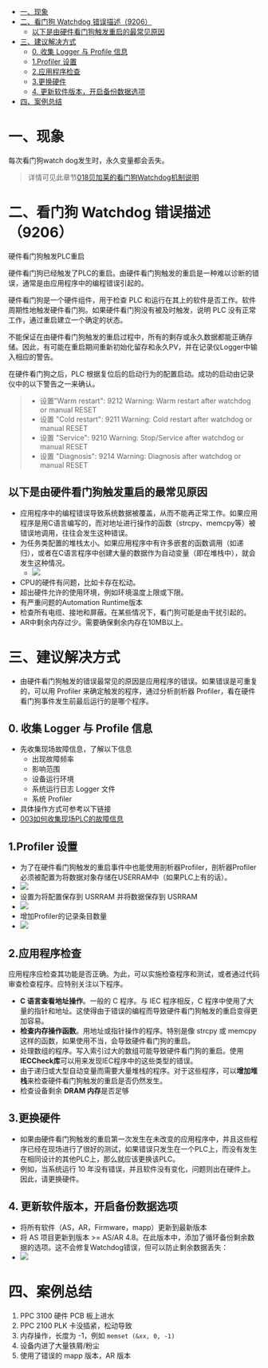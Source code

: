 - [一、现象](#%E4%B8%80%E7%8E%B0%E8%B1%A1)
- [二、看门狗 Watchdog 错误描述（9206）](#%E4%BA%8C%E7%9C%8B%E9%97%A8%E7%8B%97-watchdog-%E9%94%99%E8%AF%AF%E6%8F%8F%E8%BF%B09206)
	- [以下是由硬件看门狗触发重启的最常见原因](#%E4%BB%A5%E4%B8%8B%E6%98%AF%E7%94%B1%E7%A1%AC%E4%BB%B6%E7%9C%8B%E9%97%A8%E7%8B%97%E8%A7%A6%E5%8F%91%E9%87%8D%E5%90%AF%E7%9A%84%E6%9C%80%E5%B8%B8%E8%A7%81%E5%8E%9F%E5%9B%A0)
- [三、建议解决方式](#%E4%B8%89%E5%BB%BA%E8%AE%AE%E8%A7%A3%E5%86%B3%E6%96%B9%E5%BC%8F)
	- [0. 收集 Logger 与 Profile 信息](#0-%E6%94%B6%E9%9B%86-logger-%E4%B8%8E-profile-%E4%BF%A1%E6%81%AF)
	- [1.Profiler 设置](#1profiler-%E8%AE%BE%E7%BD%AE)
	- [2.应用程序检查](#2%E5%BA%94%E7%94%A8%E7%A8%8B%E5%BA%8F%E6%A3%80%E6%9F%A5)
	- [3.更换硬件](#3%E6%9B%B4%E6%8D%A2%E7%A1%AC%E4%BB%B6)
	- [4. 更新软件版本，开启备份数据选项](#4-%E6%9B%B4%E6%96%B0%E8%BD%AF%E4%BB%B6%E7%89%88%E6%9C%AC%E5%BC%80%E5%90%AF%E5%A4%87%E4%BB%BD%E6%95%B0%E6%8D%AE%E9%80%89%E9%A1%B9)
- [四、案例总结](#%E5%9B%9B%E6%A1%88%E4%BE%8B%E6%80%BB%E7%BB%93)

# 一、现象

每次看门狗watch dog发生时，永久变量都会丢失。

> 详情可见此章节[018贝加莱的看门狗Watchdog机制说明](../B02_技术_AutomationRuntime/018贝加莱的看门狗Watchdog机制说明.md)

# 二、看门狗 Watchdog 错误描述（9206）

硬件看门狗触发PLC重启

硬件看门狗已经触发了PLC的重启。由硬件看门狗触发的重启是一种难以诊断的错误，通常是由应用程序中的编程错误引起的。

硬件看门狗是一个硬件组件，用于检查 PLC 和运行在其上的软件是否工作。软件周期性地触发硬件看门狗。如果硬件看门狗没有被及时触发，说明 PLC 没有正常工作，通过重启建立一个确定的状态。

不能保证在由硬件看门狗触发的重启过程中，所有的剩存或永久数据都能正确存储。因此，有可能在重启期间重新初始化留存和永久PV，并在记录仪Logger中输入相应的警告。

在硬件看门狗之后，PLC 根据复位后的启动行为的配置启动。成功的启动由记录仪中的以下警告之一来确认。

> - 设置"Warm restart": 9212 Warning: Warm restart after watchdog or manual RESET
> - 设置 "Cold restart": 9211 Warning: Cold restart after watchdog or manual RESET
> - 设置 "Service": 9210 Warning: Stop/Service after watchdog or manual RESET
> - 设置 "Diagnosis": 9214 Warning: Diagnosis after watchdog or manual RESET

## 以下是由硬件看门狗触发重启的最常见原因

- 应用程序中的编程错误导致系统数据被覆盖，从而不能再正常工作。如果应用程序是用C语言编写的，而对地址进行操作的函数（strcpy、memcpy等）被错误地调用，往往会发生这种错误。
- 为任务类配置的堆栈太小。如果应用程序中有许多嵌套的函数调用（如递归），或者在C语言程序中创建大量的数据作为自动变量（即在堆栈中），就会发生这种情况。
    - ![](FILES/9206%20ERR_RST_WATCHDOG/image-20221208163258960.png)
- CPU的硬件有问题，比如卡存在松动。
- 超出硬件允许的使用环境，例如环境温度上限或下限。
- 有严重问题的Automation Runtime版本
- 检查所有电缆、接地和屏蔽。在某些情况下，看门狗可能是由干扰引起的。
- AR中剩余内存过少。需要确保剩余内存在10MB以上。

# 三、建议解决方式

- 由硬件看门狗触发的错误最常见的原因是应用程序的错误。如果错误是可重复的，可以用 Profiler 来确定触发的程序，通过分析剖析器 Profiler，看在硬件看门狗事件发生前最后运行的是哪个程序。

## 0. 收集 Logger 与 Profile 信息

- 先收集现场故障信息，了解以下信息
    - 出现故障频率
    - 影响范围
    - 设备运行环境
    - 系统运行日志 Logger 文件
    - 系统 Profiler
- 具体操作方式可参考以下链接
- [003如何收集现场PLC的故障信息](../C04_现场维运/003如何收集现场PLC的故障信息.md)

## 1.Profiler 设置

- 为了在硬件看门狗触发的重启事件中也能使用剖析器Profiler，剖析器Profiler必须被配置为将数据对象存储在USERRAM中（如果PLC上有的话）。
- ![](FILES/9206%20ERR_RST_WATCHDOG/image-20221208162352384.png)
- 设置为将配置保存到 USRRAM 并将数据保存到 USRRAM
- ![](FILES/9206%20ERR_RST_WATCHDOG/image-20221208162730509.png)
- 增加Profiler的记录条目数量
- ![](FILES/9206%20ERR_RST_WATCHDOG/image-20221208162750667.png)

## 2.应用程序检查

应用程序应检查其功能是否正确。为此，可以实施检查程序和测试，或者通过代码审查检查程序。应特别关注以下程序。

- **C 语言查看地址操作**。一般的 C 程序。与 IEC 程序相反，C 程序中使用了大量的指针和地址。这使得由于错误的编程而导致硬件看门狗触发的重启变得更加容易。
- **检查内存操作函数**。用地址或指针操作的程序。特别是像 strcpy 或 memcpy 这样的函数，如果使用不当，会导致硬件看门狗的重启。
- 处理数组的程序。写入索引过大的数组可能导致硬件看门狗的重启。使用**IECCheck库**可以用来发现IEC程序中的这些类型的错误。
- 由于递归或大型自动变量而需要大量堆栈的程序。对于这些程序，可以**增加堆栈**来检查硬件看门狗触发的重启是否仍然发生。
- 检查设备剩余 **DRAM 内存**是否足够

## 3.更换硬件

- 如果由硬件看门狗触发的重启第一次发生在未改变的应用程序中，并且这些程序已经在现场进行了很好的测试，如果错误只发生在一个PLC上，而没有发生在相同设计的其他PLC上，那么就应该更换该PLC。
- 例如，当系统运行 10 年没有错误，并且软件没有变化，问题则出在硬件上。因此，请更换硬件。

## 4. 更新软件版本，开启备份数据选项

- 将所有软件（AS，AR，Firmware，mapp）更新到最新版本
- 将 AS 项目更新到版本 >= AS/AR 4.8。在此版本中，添加了循环备份剩余数据的选项。这不会修复Watchdog错误，但可以防止剩余数据丢失：
- ![](FILES/018贝加莱的看门狗Watchdog机制说明/image-20230304000121836.png)

# 四、案例总结

1. PPC 3100 硬件 PCB 板上进水
2. PPC 2100 PLK 卡没插紧，松动导致
3. 内存操作，长度为 -1，例如 ` memset (&xx, 0, -1) `
4. 设备内进了大量铁屑/粉尘
5. 使用了错误的 mapp 版本，AR 版本
